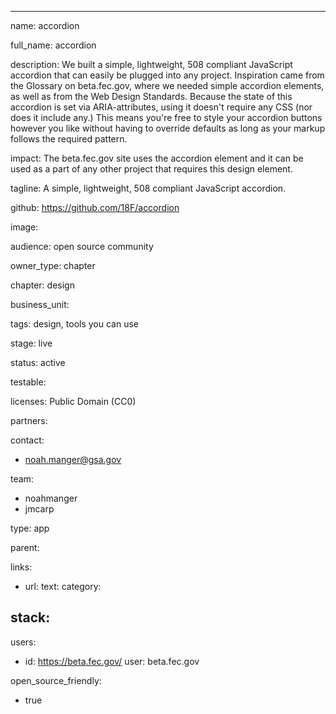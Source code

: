 ---

name: accordion

full_name: accordion

description: We built a simple, lightweight, 508 compliant JavaScript accordion that can easily be plugged into any project. Inspiration came from the Glossary on beta.fec.gov, where we needed simple accordion elements, as well as from the Web Design Standards.                                        Because the state of this accordion is set via ARIA-attributes, using it doesn't require any CSS (nor does it include any.) This means you're free to style your accordion buttons however you like without having to override defaults as long as your markup follows the required pattern.

impact: The beta.fec.gov site uses the accordion element and it can be used as a part of any other project that requires this design element.

tagline: A simple, lightweight, 508 compliant JavaScript accordion.

github: https://github.com/18F/accordion

image:

audience: open source community

owner_type: chapter

chapter: design

business_unit:

tags: design, tools you can use

stage: live

status: active

testable:

licenses: Public Domain (CC0)

partners:


contact:
- noah.manger@gsa.gov

team:
- noahmanger
- jmcarp

type: app

parent:

links:
- url:
  text:
  category:


stack:
-

users:
- id: https://beta.fec.gov/
  user: beta.fec.gov


open_source_friendly:
- true
